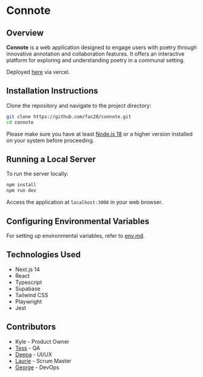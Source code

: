 # Connote

## Overview
**Connote** is a web application designed to engage users with poetry through innovative annotation and collaboration features. It offers an interactive platform for exploring and understanding poetry in a communal setting.

Deployed [here](https://connote.vercel.app/) via vercel.

## Installation Instructions
Clone the repository and navigate to the project directory:

```bash
git clone https://github.com/fac28/connote.git
cd connote
```

Please make sure you have at least [Node.js 18](https://nodejs.org/) or a higher version installed on your system before proceeding.


## Running a Local Server
To run the server locally:

```bash
npm install
npm run dev
```

Access the application at `localhost:3000` in your web browser.

## Configuring Environmental Variables
For setting up environmental variables, refer to [env.md](env.md).

## Technologies Used
- Next.js 14
- React
- Typescript
- Supabase
- Tailwind CSS
- Playwright
- Jest

## Contributors
- Kyle - Product Owner
- [Tess](https://github.com/tess-phillips) - QA
- [Deepa](https://github.com/DeepsDali) - UI/UX
- [Laurie](https://github.com/sgroi-l) - Scrum Master
- [George](https://github.com/GeorgeKlemperer) - DevOps

